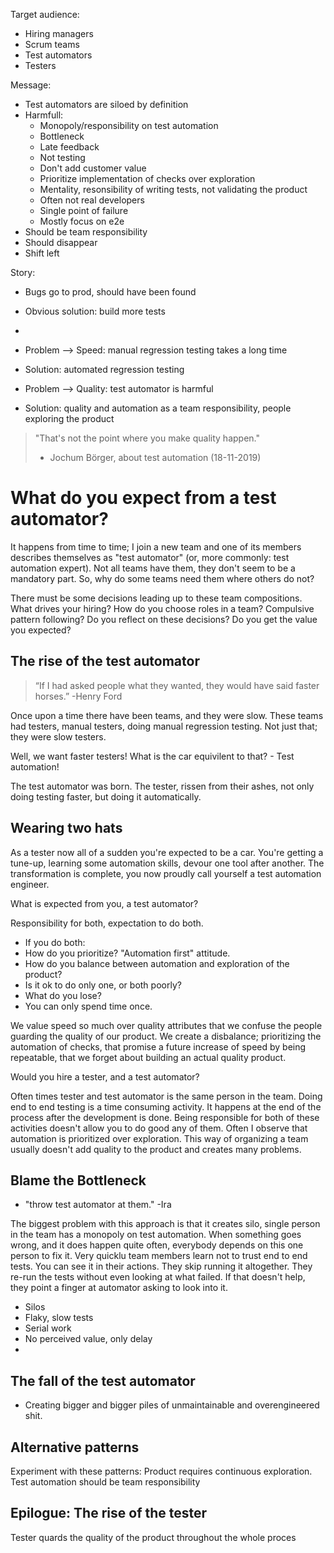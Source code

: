 Target audience:
 - Hiring managers
 - Scrum teams
 - Test automators
 - Testers

Message:
 - Test automators are siloed by definition
 - Harmfull:
   - Monopoly/responsibility on test automation
   - Bottleneck
   - Late feedback
   - Not testing
   - Don't add customer value
   - Prioritize implementation of checks over exploration
   - Mentality, resonsibility of writing tests, not validating the product
   - Often not real developers
   - Single point of failure
   - Mostly focus on e2e
 - Should be team responsibility
 - Should disappear
 - Shift left





Story:
- Bugs go to prod, should have been found
- Obvious solution: build more tests
- 


- Problem --> Speed: manual regression testing takes a long time
- Solution: automated regression testing
- Problem --> Quality: test automator is harmful
- Solution: quality and automation as a team responsibility, people exploring the product



> "That's not the point where you make quality happen."
> - Jochum Börger, about test automation (18-11-2019)


# What do you expect from a test automator?
It happens from time to time; I join a new team and one of its members describes themselves as "test automator" (or, more commonly: test automation expert).
Not all teams have them, they don't seem to be a mandatory part.
So, why do some teams need them where others do not?

There must be some decisions leading up to these team compositions.
What drives your hiring? How do you choose roles in a team? Compulsive pattern following? Do you reflect on these decisions? Do you get the value you expected?

## The rise of the test automator
> “If I had asked people what they wanted, they would have said faster horses.”
> -Henry Ford

Once upon a time there have been teams, and they were slow.
These teams had testers, manual testers, doing manual regression testing. Not just that; they were slow testers.

Well, we want faster testers! What is the car equivilent to that? - Test automation!

The test automator was born.
The tester, rissen from their ashes, not only doing testing faster, but doing it automatically.

## Wearing two hats
As a tester now all of a sudden you're expected to be a car.
You're getting a tune-up, learning some automation skills, devour one tool after another.
The transformation is complete, you now proudly call yourself a test automation engineer.

What is expected from you, a test automator? 

Responsibility for both, expectation to do both.

- If you do both:
- How do you prioritize? "Automation first" attitude.
- How do you balance between automation and exploration of the product?
- Is it ok to do only one, or both poorly?
- What do you lose?
- You can only spend time once.

We value speed so much over quality attributes that we confuse the people guarding the quality of our product. We create a disbalance; prioritizing the automation of checks, that promise a future increase of speed by being repeatable, that we forget about building an actual quality product.

Would you hire a tester, and a test automator?



Often times tester and test automator is the same person in the team. 
Doing end to end testing is a time consuming activity. It happens at the end of the process after the development is done. 
Being responsible for both of these activities doesn't allow you to do good any of them. Often I observe that automation is prioritized over exploration.
This way of organizing a team usually doesn't add quality to the product and creates many problems.

## Blame the Bottleneck
- "throw test automator at them." -Ira

The biggest problem with this approach is that it creates silo, single person in the team has a monopoly on test automation. When something goes wrong, and it does happen quite often, everybody depends on this one person to fix it. 
Very quicklu team members learn not to trust end to end tests. You can see it in their actions. They skip running it altogether. They re-run the tests without even looking at what failed. If that doesn't help, they point a finger at automator asking to look into it.

- Silos
- Flaky, slow tests
- Serial work
- No perceived value, only delay
- 

## The fall of the test automator
- Creating bigger and bigger piles of unmaintainable and overengineered shit.

## Alternative patterns
Experiment with these patterns:
Product requires continuous exploration.
Test automation should be team responsibility

## Epilogue: The rise of the tester

Tester quards the quality of the product throughout the whole proces